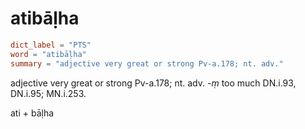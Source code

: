 # atibāḷha

``` toml
dict_label = "PTS"
word = "atibāḷha"
summary = "adjective very great or strong Pv-a.178; nt. adv."
```

adjective very great or strong Pv\-a.178; nt. adv. *\-ṃ* too much DN.i.93, DN.i.95; MN.i.253.

ati \+ bāḷha

